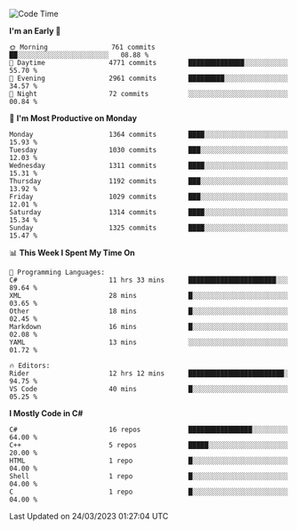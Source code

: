 <!--START_SECTION:waka-->
![Code Time](http://img.shields.io/badge/Code%20Time-1%2C002%20hrs%2031%20mins-blue)

**I'm an Early 🐤** 

```text
🌞 Morning                761 commits         ██░░░░░░░░░░░░░░░░░░░░░░░   08.88 % 
🌆 Daytime                4771 commits        ██████████████░░░░░░░░░░░   55.70 % 
🌃 Evening                2961 commits        █████████░░░░░░░░░░░░░░░░   34.57 % 
🌙 Night                  72 commits          ░░░░░░░░░░░░░░░░░░░░░░░░░   00.84 % 
```
📅 **I'm Most Productive on Monday** 

```text
Monday                   1364 commits        ████░░░░░░░░░░░░░░░░░░░░░   15.93 % 
Tuesday                  1030 commits        ███░░░░░░░░░░░░░░░░░░░░░░   12.03 % 
Wednesday                1311 commits        ████░░░░░░░░░░░░░░░░░░░░░   15.31 % 
Thursday                 1192 commits        ███░░░░░░░░░░░░░░░░░░░░░░   13.92 % 
Friday                   1029 commits        ███░░░░░░░░░░░░░░░░░░░░░░   12.01 % 
Saturday                 1314 commits        ████░░░░░░░░░░░░░░░░░░░░░   15.34 % 
Sunday                   1325 commits        ████░░░░░░░░░░░░░░░░░░░░░   15.47 % 
```


📊 **This Week I Spent My Time On** 

```text
💬 Programming Languages: 
C#                       11 hrs 33 mins      ██████████████████████░░░   89.64 % 
XML                      28 mins             █░░░░░░░░░░░░░░░░░░░░░░░░   03.65 % 
Other                    18 mins             █░░░░░░░░░░░░░░░░░░░░░░░░   02.45 % 
Markdown                 16 mins             █░░░░░░░░░░░░░░░░░░░░░░░░   02.08 % 
YAML                     13 mins             ░░░░░░░░░░░░░░░░░░░░░░░░░   01.72 % 

🔥 Editors: 
Rider                    12 hrs 12 mins      ████████████████████████░   94.75 % 
VS Code                  40 mins             █░░░░░░░░░░░░░░░░░░░░░░░░   05.25 % 
```

**I Mostly Code in C#** 

```text
C#                       16 repos            ████████████████░░░░░░░░░   64.00 % 
C++                      5 repos             █████░░░░░░░░░░░░░░░░░░░░   20.00 % 
HTML                     1 repo              █░░░░░░░░░░░░░░░░░░░░░░░░   04.00 % 
Shell                    1 repo              █░░░░░░░░░░░░░░░░░░░░░░░░   04.00 % 
C                        1 repo              █░░░░░░░░░░░░░░░░░░░░░░░░   04.00 % 
```




 Last Updated on 24/03/2023 01:27:04 UTC
<!--END_SECTION:waka-->
